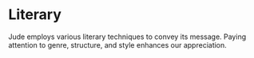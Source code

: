 # Literary

Jude employs various literary techniques to convey its message. Paying attention to genre, structure, and style enhances our appreciation.

